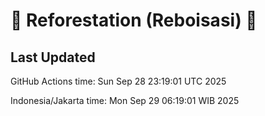 
# 🌳 Reforestation (Reboisasi) 🌲

## Last Updated

GitHub Actions time: Sun Sep 28 23:19:01 UTC 2025

Indonesia/Jakarta time: Mon Sep 29 06:19:01 WIB 2025
